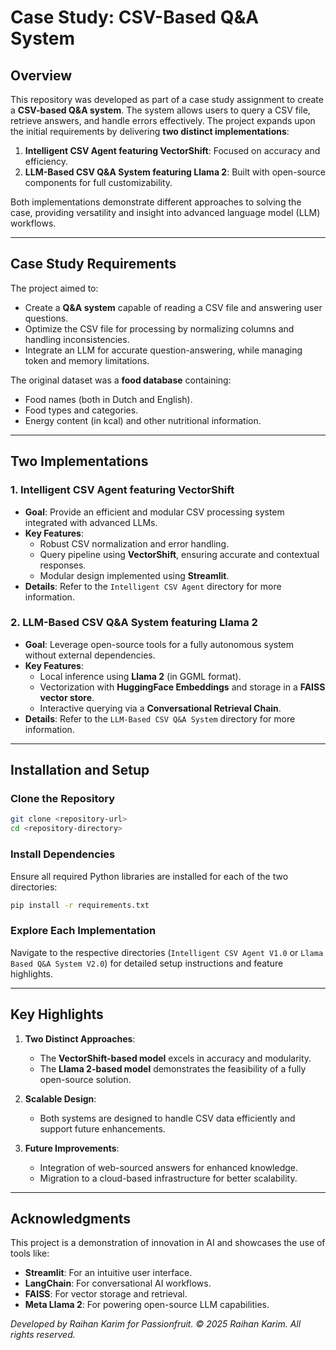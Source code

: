 # Case Study: CSV-Based Q&A System

## Overview
This repository was developed as part of a case study assignment to create a **CSV-based Q&A system**. The system allows users to query a CSV file, retrieve answers, and handle errors effectively. The project expands upon the initial requirements by delivering **two distinct implementations**:

1. **Intelligent CSV Agent featuring VectorShift**: Focused on accuracy and efficiency.
2. **LLM-Based CSV Q&A System featuring Llama 2**: Built with open-source components for full customizability.

Both implementations demonstrate different approaches to solving the case, providing versatility and insight into advanced language model (LLM) workflows.

---

## Case Study Requirements
The project aimed to:
- Create a **Q&A system** capable of reading a CSV file and answering user questions.
- Optimize the CSV file for processing by normalizing columns and handling inconsistencies.
- Integrate an LLM for accurate question-answering, while managing token and memory limitations.

The original dataset was a **food database** containing:
- Food names (both in Dutch and English).
- Food types and categories.
- Energy content (in kcal) and other nutritional information.

---

## Two Implementations

### **1. Intelligent CSV Agent featuring VectorShift**
- **Goal**: Provide an efficient and modular CSV processing system integrated with advanced LLMs.
- **Key Features**:
  - Robust CSV normalization and error handling.
  - Query pipeline using **VectorShift**, ensuring accurate and contextual responses.
  - Modular design implemented using **Streamlit**.
- **Details**: Refer to the `Intelligent CSV Agent` directory for more information.

### **2. LLM-Based CSV Q&A System featuring Llama 2**
- **Goal**: Leverage open-source tools for a fully autonomous system without external dependencies.
- **Key Features**:
  - Local inference using **Llama 2** (in GGML format).
  - Vectorization with **HuggingFace Embeddings** and storage in a **FAISS vector store**.
  - Interactive querying via a **Conversational Retrieval Chain**.
- **Details**: Refer to the `LLM-Based CSV Q&A System` directory for more information.

---

## Installation and Setup

### Clone the Repository
```bash
git clone <repository-url>
cd <repository-directory>
```

### Install Dependencies
Ensure all required Python libraries are installed for each of the two directories:
```bash
pip install -r requirements.txt
```

### Explore Each Implementation
Navigate to the respective directories (`Intelligent CSV Agent V1.0` or `Llama Based Q&A System V2.0`) for detailed setup instructions and feature highlights.

---

## Key Highlights
1. **Two Distinct Approaches**:
   - The **VectorShift-based model** excels in accuracy and modularity.
   - The **Llama 2-based model** demonstrates the feasibility of a fully open-source solution.

2. **Scalable Design**:
   - Both systems are designed to handle CSV data efficiently and support future enhancements.

3. **Future Improvements**:
   - Integration of web-sourced answers for enhanced knowledge.
   - Migration to a cloud-based infrastructure for better scalability.

---

## Acknowledgments
This project is a demonstration of innovation in AI and showcases the use of tools like:
- **Streamlit**: For an intuitive user interface.
- **LangChain**: For conversational AI workflows.
- **FAISS**: For vector storage and retrieval.
- **Meta Llama 2**: For powering open-source LLM capabilities.



*Developed by Raihan Karim for Passionfruit. © 2025 Raihan Karim. All rights reserved.*